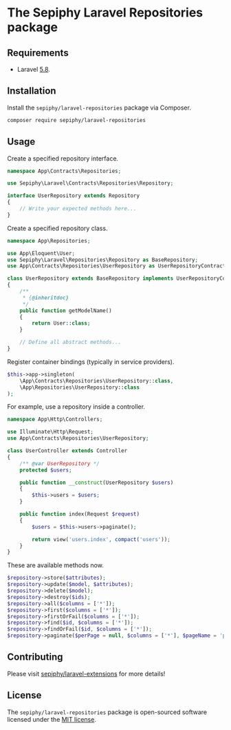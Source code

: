 
# The Sepiphy Laravel Repositories package

## Requirements

- Laravel [5.8](https://laravel.com/docs/5.8).

## Installation

Install the `sepiphy/laravel-repositories` package via Composer.

```bash
composer require sepiphy/laravel-repositories
```

## Usage

Create a specified repository interface.

```php
namespace App\Contracts\Repositories;

use Sepiphy\Laravel\Contracts\Repositories\Repository;

interface UserRepository extends Repository
{
    // Write your expected methods here...
}
```

Create a specified repository class.

```php
namespace App\Repositories;

use App\Eloquent\User;
use Sepiphy\Laravel\Repositories\Repository as BaseRepository;
use App\Contracts\Repositories\UserRepository as UserRepositoryContract;

class UserRepository extends BaseRepository implements UserRepositoryContract
{
    /**
     * {@inheritdoc}
     */
    public function getModelName()
    {
        return User::class;
    }

    // Define all abstract methods...
}
```

Register container bindings (typically in service providers).

```php
$this->app->singleton(
    \App\Contracts\Repositories\UserRepository::class,
    \App\Repositories\UserRepository::class
);
```

For example, use a repository inside a controller.

```php
namespace App\Http\Controllers;

use Illuminate\Http\Request;
use App\Contracts\Repositories\UserRepository;

class UserController extends Controller
{
    /** @var UserRepository */
    protected $users;

    public function __construct(UserRepository $users)
    {
        $this->users = $users;
    }

    public function index(Request $request)
    {
        $users = $this->users->paginate();

        return view('users.index', compact('users'));
    }
}
```

These are available methods now.

```php
$repository->store($attributes);
$repository->update($model, $attributes);
$repository->delete($model);
$repository->destroy($ids);
$repository->all($columns = ['*']);
$repository->first($columns = ['*']);
$repository->firstOrFail($columns = ['*']);
$repository->find($id, $columns = ['*']);
$repository->findOrFail($id, $columns = ['*']);
$repository->paginate($perPage = null, $columns = ['*'], $pageName = 'page', $page = null);
```

## Contributing

Please visit [sepiphy/laravel-extensions](../../README.md) for more details!

## License

The `sepiphy/laravel-repositories` package is open-sourced software licensed under the [MIT license](LICENSE.md).

